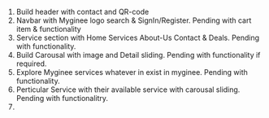 1. Build header with contact and QR-code
2. Navbar with Myginee logo search & SignIn/Register. Pending with cart item & functionality
3. Service section with Home Services About-Us Contact & Deals. Pending with functionality.
4. Build Carousal with image and Detail sliding. Pending with functionality if required.
5. Explore Myginee services whatever in exist in myginee. Pending with functionality.
6. Perticular Service with their available service with carousal sliding. Pending with functionalitry.
7. 